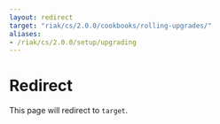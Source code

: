 ```yaml
---
layout: redirect
target: "riak/cs/2.0.0/cookbooks/rolling-upgrades/"
aliases:
- /riak/cs/2.0.0/setup/upgrading
---
```


# Redirect

This page will redirect to `target`.
